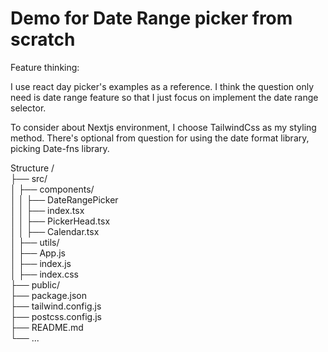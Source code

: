 # Demo for Date Range picker from scratch

Feature thinking:  

I use react day picker's examples as a reference. I think the question only need is date range feature so that I just focus on implement the date range selector.  

To consider about Nextjs environment, I choose TailwindCss as my styling method. There's optional from question for using the date format library, picking Date-fns library.  




Structure
/  
├── src/  
│   ├── components/  
│   │   ├── DateRangePicker  
│   │       ├── index.tsx  
│   │       ├── PickerHead.tsx  
│   │       ├── Calendar.tsx  
│   ├── utils/  
│   ├── App.js  
│   ├── index.js  
│   ├── index.css  
├── public/  
├── package.json  
├── tailwind.config.js  
├── postcss.config.js  
├── README.md  
└── ...  

